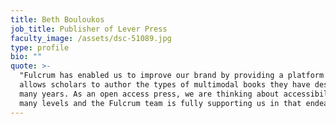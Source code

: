 ```yaml
---
title: Beth Bouloukos
job_title: Publisher of Lever Press
faculty_image: /assets/dsc-51089.jpg
type: profile
bio: ""
quote: >-
  "Fulcrum has enabled us to improve our brand by providing a platform that
  allows scholars to author the types of multimodal books they have desired for
  many years. As an open access press, we are thinking about accessibility on
  many levels and the Fulcrum team is fully supporting us in that endeavor."
---
```


